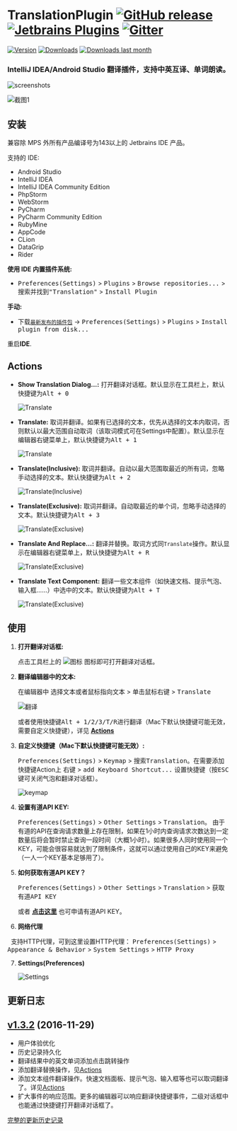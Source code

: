 
TranslationPlugin [![GitHub release][release-img]][latest-release] [![Jetbrains Plugins][plugin-img]][plugin] [![Gitter][badge-gitter-img]][badge-gitter]
=================

[![Version](http://phpstorm.espend.de/badge/8579/version)][plugin]
[![Downloads](http://phpstorm.espend.de/badge/8579/downloads)][plugin]
[![Downloads last month](http://phpstorm.espend.de/badge/8579/last-month)][plugin]

### IntelliJ IDEA/Android Studio 翻译插件，支持中英互译、单词朗读。

![screenshots](./images/screenshots.gif)

![截图1](./images/balloon.png)

安装
----

兼容除 MPS 外所有产品编译号为143以上的 Jetbrains IDE 产品。

支持的 IDE:
- Android Studio
- IntelliJ IDEA
- IntelliJ IDEA Community Edition
- PhpStorm
- WebStorm
- PyCharm
- PyCharm Community Edition
- RubyMine
- AppCode
- CLion
- DataGrip
- Rider

**使用 IDE 内置插件系统:**
- <kbd>Preferences(Settings)</kbd> > <kbd>Plugins</kbd> > <kbd>Browse repositories...</kbd> > <kbd>搜索并找到"Translation"</kbd> > <kbd>Install Plugin</kbd>

**手动:**
- 下载[`最新发布的插件包`][latest-release] -> <kbd>Preferences(Settings)</kbd> > <kbd>Plugins</kbd> > <kbd>Install plugin from disk...</kbd>

重启**IDE**.


Actions
-------

- **Show Translation Dialog...:** 打开翻译对话框。默认显示在工具栏上，默认快捷键为<kbd>Alt + 0</kbd>

  ![Translate](./images/action0.gif)

- **Translate:** 取词并翻译。如果有已选择的文本，优先从选择的文本内取词，否则默认以最大范围自动取词（该取词模式可在Settings中配置）。默认显示在编辑器右键菜单上，默认快捷键为<kbd>Alt + 1</kbd>

  ![Translate](./images/action1.gif)

- **Translate(Inclusive):** 取词并翻译。自动以最大范围取最近的所有词，忽略手动选择的文本。默认快捷键为<kbd>Alt + 2</kbd>

  ![Translate(Inclusive)](./images/action2.gif)

- **Translate(Exclusive):** 取词并翻译。自动取最近的单个词，忽略手动选择的文本。默认快捷键为<kbd>Alt + 3</kbd>

  ![Translate(Exclusive)](./images/action3.gif)

- **Translate And Replace...:** 翻译并替换。取词方式同`Translate`操作。默认显示在编辑器右键菜单上，默认快捷键为<kbd>Alt + R</kbd>

  ![Translate(Exclusive)](./images/replace.gif)

- **Translate Text Component:** 翻译一些文本组件（如快速文档、提示气泡、输入框……）中选中的文本。默认快捷键为<kbd>Alt + T</kbd>

  ![Translate(Exclusive)](./images/text_component.gif)
  

使用
----

1. **打开翻译对话框:**

   点击工具栏上的 ![图标](./images/icon.png) 图标即可打开翻译对话框。

2. **翻译编辑器中的文本:**

   在编辑器中 <kbd>选择文本或者鼠标指向文本</kbd> > <kbd>单击鼠标右键</kbd> > <kbd>Translate</kbd>

   ![翻译](./images/editor_popup_menu.png)

   或者使用快捷键<kbd>Alt + 1/2/3/T/R</kbd>进行翻译（Mac下默认快捷键可能无效，需要自定义快捷键），详见 **[Actions](#actions)**

3. **自定义快捷键（Mac下默认快捷键可能无效）:**

   <kbd>Preferences(Settings)</kbd> > <kbd>Keymap</kbd> > <kbd>搜索Translation</kbd>。在需要添加快捷键Action上 <kbd>右键</kbd> > <kbd>add Keyboard Shortcut...</kbd> 设置快捷键（按<kbd>ESC</kbd>键可关闭气泡和翻译对话框）。

   ![keymap](./images/keymap.png)

4. **设置有道API KEY:**

   <kbd>Preferences(Settings)</kbd> > <kbd>Other Settings</kbd> > <kbd>Translation</kbd>。 由于有道的API在查询请求数量上存在限制，如果在1小时内查询请求次数达到一定数量后将会暂时禁止查询一段时间（大概1小时）。如果很多人同时使用同一个KEY，可能会很容易就达到了限制条件，这就可以通过使用自己的KEY来避免（一人一个KEY基本足够用了）。

5. **如何获取有道API KEY？**

   <kbd>Preferences(Settings)</kbd> > <kbd>Other Settings</kbd> > <kbd>Translation</kbd> > <kbd>获取有道API KEY</kbd>

   或者 [**点击这里**](http://fanyi.youdao.com/openapi?path=data-mode) 也可申请有道API KEY。

6. **网络代理**

   支持HTTP代理，可到这里设置HTTP代理：
   <kbd>Preferences(Settings)</kbd> > <kbd>Appearance & Behavior</kbd> > <kbd>System Settings</kbd> > <kbd>HTTP Proxy</kbd>

7. **Settings(Preferences)**

   ![Settings](./images/settings.png)


更新日志
--------

## [v1.3.2][v1.3.2] (2016-11-29)

- 用户体验优化
- 历史记录持久化
- 翻译结果中的英文单词添加点击跳转操作
- 添加翻译替换操作，见[Actions](#actions)
- 添加文本组件翻译操作。快速文档面板、提示气泡、输入框等也可以取词翻译了。详见[Actions](#actions)
- 扩大事件的响应范围。更多的编辑器可以响应翻译快捷键事件，二级对话框中也能通过快捷键打开翻译对话框了。

[v1.3.2]: https://github.com/YiiGuxing/TranslationPlugin/tree/v1.3.2
[#21]:    https://github.com/YiiGuxing/TranslationPlugin/issues/21 "支持网络代理"

[完整的更新历史记录](./CHANGELOG.md)

[release-img]: https://img.shields.io/github/release/YiiGuxing/TranslationPlugin.svg
[latest-release]: https://github.com/YiiGuxing/TranslationPlugin/releases/latest
[badge-gitter-img]: https://img.shields.io/gitter/room/YiiGuxing/TranslationPlugin.svg
[badge-gitter]: https://gitter.im/TranslationPlugin/Lobby
[plugin-img]: https://img.shields.io/badge/plugin-8579-orange.svg
[plugin]: https://plugins.jetbrains.com/plugin/8579
